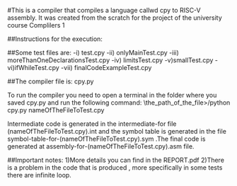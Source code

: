 #This is a compiler that compiles a language callwd cpy to RISC-V assembly. It was created from the scratch for the project of the university course Complilers 1 

##Instructions for the execution:

##Some test files are:
-i) test.cpy 
-ii) onlyMainTest.cpy 
-iii) moreThanOneDeclarationsTest.cpy
-iv) limitsTest.cpy 
-v)smallTest.cpy
-vi)ifWhileTest.cpy 
-vii) finalCodeExampleTest.cpy 

##The compiler file is:
cpy.py

To run the compiler you need to open a terminal in the folder where you saved cpy.py and run the following command: 
\the_path_of_the_file>/python cpy.py nameOfTheFileToTest.cpy

Intermediate code is generated in the intermediate-for file
(nameOfTheFileToTest.cpy).int and the symbol table is generated in the file 
symbol-table-for-(nameOfTheFileToTest.cpy).sym .The final code is generated at 
assembly-for-(nameOfTheFileToTest.cpy).asm file.

##Important notes:
1)More details you can find in the REPORT.pdf
2)There is a problem in the code that is produced , more specifically in some tests there are infinite loop.
